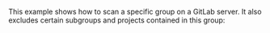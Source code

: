 <!--
SPDX-FileCopyrightText: 2021 iteratec GmbH

SPDX-License-Identifier: Apache-2.0
-->

This example shows how to scan a specific group on a GitLab server. It also excludes certain subgroups and projects contained in this group:
